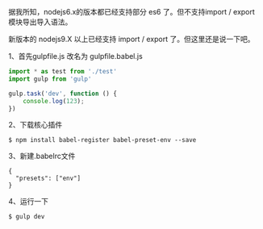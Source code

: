 据我所知，nodejs6.x的版本都已经支持部分 es6 了。但不支持import / export 模块导出导入语法。

新版本的 nodejs9.X 以上已经支持 import / export 了。但这里还是说一下吧。

1、首先gulpfile.js 改名为 gulpfile.babel.js

```js
import * as test from './test'
import gulp from 'gulp'

gulp.task('dev', function () {
    console.log(123);
})
```

2、下载核心插件

```
$ npm install babel-register babel-preset-env --save
```

3、新建.babelrc文件

```
{
  "presets": ["env"]
}
```

4、运行一下

```
$ gulp dev
```



